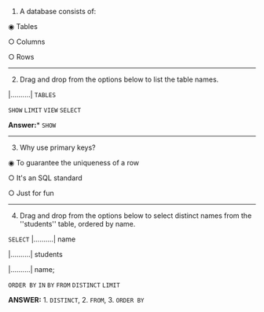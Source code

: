 1. A database consists of:

◉ Tables

○ Columns

○ Rows

---

2. Drag and drop from the options below to list the table names.

|..........| `TABLES`

`SHOW`     `LIMIT`     `VIEW`     `SELECT`

**Answer:*** `SHOW`

---

3.  Why use primary keys?

◉ To guarantee the uniqueness of a row

○ It's an SQL standard

○ Just for fun

---

4. Drag and drop from the options below to select distinct names from the ''students'' table, ordered by name.

`SELECT` |..........| name

|..........| students

|..........| name;

`ORDER BY`     `IN`     `BY`     `FROM`     `DISTINCT`     `LIMIT`

**ANSWER:** 1. `DISTINCT`, 2. `FROM`,  3. `ORDER BY`


